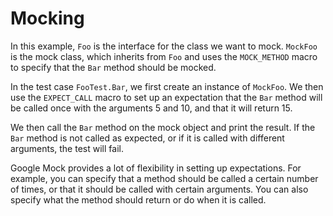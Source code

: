 # Mocking
In this example, `Foo` is the interface for the class we want to mock. `MockFoo` is the mock class, which inherits from `Foo` and uses the `MOCK_METHOD` macro to specify that the `Bar` method should be mocked.

In the test case `FooTest.Bar`, we first create an instance of `MockFoo`. We then use the `EXPECT_CALL` macro to set up an expectation that the `Bar` method will be called once with the arguments 5 and 10, and that it will return 15.

We then call the `Bar` method on the mock object and print the result. If the `Bar` method is not called as expected, or if it is called with different arguments, the test will fail.

Google Mock provides a lot of flexibility in setting up expectations. For example, you can specify that a method should be called a certain number of times, or that it should be called with certain arguments. You can also specify what the method should return or do when it is called.